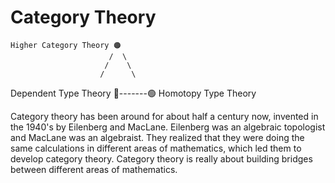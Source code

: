 # Category Theory

    Higher Category Theory 🟠
                          /  \
                         /    \
                        /      \
Dependent Type Theory 🔵-------🟢 Homotopy Type Theory


Category theory has been around for about half a century now, invented in the 1940's by Eilenberg and MacLane. Eilenberg was an algebraic topologist and MacLane was an algebraist. They realized that they were doing the same calculations in different areas of mathematics, which led them to develop category theory. Category theory is really about building bridges between different areas of mathematics.
